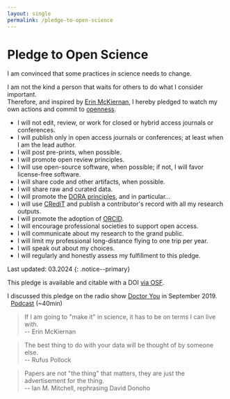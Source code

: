 ```yaml
---
layout: single
permalink: /pledge-to-open-science
---
```


# Pledge to Open Science

I am convinced that some practices in science needs to change.

I am not the kind a person that waits for others to do what I consider important.  
Therefore, and inspired by [Erin McKiernan](https://emckiernan.wordpress.com/pledge/), I hereby pledged to watch my own actions and commit to [openness](https://opendefinition.org/).

- I will not edit, review, or work for closed or hybrid access journals or conferences.
- I will publish only in open access journals or conferences; at least when I am the lead author.
- I will post pre-prints, when possible.
- I will promote open review principles.
- I will use open-source software, when possible; if not, I will favor license-free software.
- I will share code and other artifacts, when possible.
- I will share raw and curated data.
- I will promote the [DORA principles](https://sfdora.org/), and in particular...
- I will use [CRediT](https://credit.niso.org/) and publish a contributor's record with all my research outputs.
- I will promote the adoption of [ORCID](https://orcid.org/).
- I will encourage professional societies to support open access.
- I will communicate about my research to the grand public.
- I will limit my professional long-distance flying to one trip per year.
- I will speak out about my choices.
- I will regularly and honestly assess my fulfillment to this pledge.

Last updated: 03.2024
{: .notice--primary}

This pledge is available and citable with a DOI [via OSF](https://www.doi.org/10.17605/OSF.IO/KEVDX).

I discussed this pledge on the radio show [Doctor You](https://open.spotify.com/show/16o8uuXgx3wlOOUTg2yVcl?si=Dpe9-6yGShajgvFXe-BrcA) in September 2019.  
<i class="fas fa-microphone"></i> &nbsp; [Podcast](https://open.spotify.com/episode/7IlvIVkjvTcL8EX2EsFCHl?si=Dpe9-6yGShajgvFXe-BrcA) (~40min)

> If I am going to "make it" in science, it has to be on terms I can live with.  
-- Erin McKiernan

> The best thing to do with your data will be thought of by someone else.  
-- Rufus Pollock

> Papers are not "the thing" that matters, they are just the advertisement for the thing.  
-- Ian M. Mitchell, rephrasing David Donoho